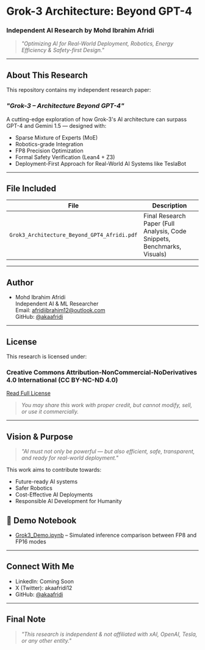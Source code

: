 # Grok-3 Architecture: Beyond GPT-4  
### Independent AI Research by Mohd Ibrahim Afridi  

> *"Optimizing AI for Real-World Deployment, Robotics, Energy Efficiency & Safety-first Design."*

---

## About This Research

This repository contains my independent research paper:
### *"Grok-3 – Architecture Beyond GPT-4"*

A cutting-edge exploration of how Grok-3's AI architecture can surpass GPT-4 and Gemini 1.5 — designed with:
- Sparse Mixture of Experts (MoE)
- Robotics-grade Integration
- FP8 Precision Optimization
- Formal Safety Verification (Lean4 + Z3)
- Deployment-First Approach for Real-World AI Systems like TeslaBot

---

## File Included
| File | Description |
|------|-------------|
| `Grok3_Architecture_Beyond_GPT4_Afridi.pdf` | Final Research Paper (Full Analysis, Code Snippets, Benchmarks, Visuals)

---

## Author
- Mohd Ibrahim Afridi  
Independent AI & ML Researcher  
Email: afridiibrahim12@outlook.com  
GitHub: [@akaafridi](https://github.com/akaafridi)  

---

## License
This research is licensed under:  
### Creative Commons Attribution-NonCommercial-NoDerivatives 4.0 International (CC BY-NC-ND 4.0)  
[Read Full License](https://creativecommons.org/licenses/by-nc-nd/4.0/)

> *You may share this work with proper credit, but cannot modify, sell, or use it commercially.*

---

## Vision & Purpose

> *"AI must not only be powerful — but also efficient, safe, transparent, and ready for real-world deployment."*

This work aims to contribute towards:
- Future-ready AI systems
- Safer Robotics
- Cost-Effective AI Deployments
- Responsible AI Development for Humanity


## 🔬 Demo Notebook

- [Grok3_Demo.ipynb](notebooks/Grok3_Demo.ipynb) – Simulated inference comparison between FP8 and FP16 modes

---

## Connect With Me
- LinkedIn: Coming Soon  
- X (Twitter): akaafridi12
- GitHub: [@akaafridi](https://github.com/akaafridi)



---

## Final Note

> *"This research is independent & not affiliated with xAI, OpenAI, Tesla, or any other entity."*  

